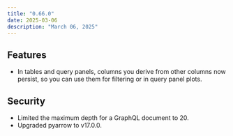 ```yaml
---
title: "0.66.0"
date: 2025-03-06
description: "March 06, 2025"
---
```


## Features
- In tables and query panels,  columns you derive from other columns now persist, so you can use them for filtering or in query panel plots.

## Security
- Limited the maximum depth for a GraphQL document to 20.
- Upgraded pyarrow to v17.0.0.
